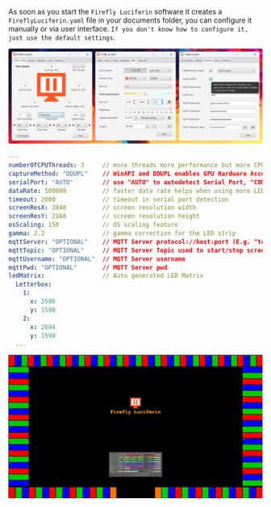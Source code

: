 As soon as you start the `Firefly Luciferin` software it creates a `FireflyLuciferin.yaml` file in your documents folder, you can configure it manually or via user interface.
`If you don't know how to configure it, just use the default settings`. 

![IMAGE ALT TEXT HERE](https://github.com/sblantipodi/firefly_luciferin/blob/master/data/img/settings_screen.png)

```yaml
---
numberOfCPUThreads: 3     // more threads more performance but more CPU usage
captureMethod: "DDUPL"    // WinAPI and DDUPL enables GPU Hardware Acceleration, CPU uses CPU brute force only
serialPort: "AUTO"        // use "AUTO" to autodetect Serial Port, "COM7" for COM7 
dataRate: 500000          // faster data rate helps when using more LEDs or higher framerate
timeout: 2000             // timeout in serial port detection
screenResX: 3840          // screen resolution width
screenResY: 2160          // screen resolution height
osScaling: 150            // OS scaling feature
gamma: 2.2                // gamma correction for the LED strip
mqttServer: "OPTIONAL"    // MQTT Server protocol://host:port (E.g. "tcp://192.168.1.3:1883")
mqttTopic: "OPTIONAL"     // MQTT Server Topic used to start/stop screen capture on the microcontroller
mqttUsername: "OPTIONAL"  // MQTT Server username
mqttPwd: "OPTIONAL"       // MQTT Server pwd
ledMatrix:                // Auto generated LED Matrix
  Letterbox:
    1:
      x: 2596
      y: 1590
    2:
      x: 2694
      y: 1590
  ...
```

![](https://github.com/sblantipodi/firefly_luciferin/blob/master/data/img/testimage_luciferini.jpg?raw=true)